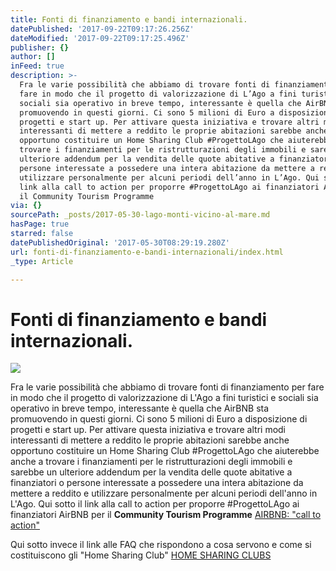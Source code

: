 ```yaml
---
title: Fonti di finanziamento e bandi internazionali.
datePublished: '2017-09-22T09:17:26.256Z'
dateModified: '2017-09-22T09:17:25.496Z'
publisher: {}
author: []
inFeed: true
description: >-
  Fra le varie possibilità che abbiamo di trovare fonti di finanziamento per
  fare in modo che il progetto di valorizzazione di L’Ago a fini turistici e
  sociali sia operativo in breve tempo, interessante è quella che AirBNB sta
  promuovendo in questi giorni. Ci sono 5 milioni di Euro a disposizione di
  progetti e start up. Per attivare questa iniziativa e trovare altri modi
  interessanti di mettere a reddito le proprie abitazioni sarebbe anche
  opportuno costituire un Home Sharing Club #ProgettoLAgo che aiuterebbe anche a
  trovare i finanziamenti per le ristrutturazioni degli immobili e sarebbe un
  ulteriore addendum per la vendita delle quote abitative a finanziatori o
  persone interessate a possedere una intera abitazione da mettere a reddito e
  utilizzare personalmente per alcuni periodi dell’anno in L’Ago. Qui sotto il
  link alla call to action per proporre #ProgettoLAgo ai finanziatori AirBNB per
  il Community Tourism Programme
via: {}
sourcePath: _posts/2017-05-30-lago-monti-vicino-al-mare.md
hasPage: true
starred: false
datePublishedOriginal: '2017-05-30T08:29:19.280Z'
url: fonti-di-finanziamento-e-bandi-internazionali/index.html
_type: Article

---
```

# Fonti di finanziamento e bandi internazionali.
![](https://the-grid-user-content.s3-us-west-2.amazonaws.com/802ebc46-312f-4647-929a-f7848f90e2f3.jpg)

Fra le varie possibilità che abbiamo di trovare fonti di finanziamento per fare in modo che il progetto di valorizzazione di L'Ago a fini turistici e sociali sia operativo in breve tempo, interessante è quella che AirBNB sta promuovendo in questi giorni. Ci sono 5 milioni di Euro a disposizione di progetti e start up. Per attivare questa iniziativa e trovare altri modi interessanti di mettere a reddito le proprie abitazioni sarebbe anche opportuno costituire un Home Sharing Club \#ProgettoLAgo che aiuterebbe anche a trovare i finanziamenti per le ristrutturazioni degli immobili e sarebbe un ulteriore addendum per la vendita delle quote abitative a finanziatori o persone interessate a possedere una intera abitazione da mettere a reddito e utilizzare personalmente per alcuni periodi dell'anno in L'Ago. Qui sotto il link alla call to action per proporre \#ProgettoLAgo ai finanziatori AirBNB per il **Community Tourism Programme**
[AIRBNB: "call to action" ][0]

Qui sotto invece il link alle FAQ che rispondono a cosa servono e come si costituiscono gli "Home Sharing Club"
[HOME SHARING CLUBS][1]

[0]: https://drive.google.com/open?id=0B6AADGyQrB9eRXNuSTFpNTFMMkU
[1]: https://drive.google.com/open?id=0B6AADGyQrB9edU12YVItbXUza28
